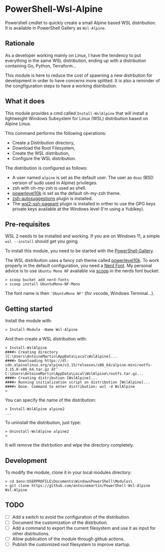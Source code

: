 # PowerShell-Wsl-Alpine

Powershell cmdlet to quickly create a small Alpine based WSL distribution. It is
available in PowerShell Gallery as `Wsl-Alpine`.

## Rationale

As a developer working mainly on Linux, I have the tendency to put everything in
the same WSL distribution, ending up with a distribution containing Go, Python,
Terraform...

This module is here to reduce the cost of spawning a new distrbution for
development in order to have concerns more splitted. It is also a reminder of
the congfiguration steps to have a working distribution.

## What it does

This module provides a cmd called `Install-WslAlpine` that will install a
lightweight Windows Subsystem for Linux (WSL) distribution based on Alpine
Linux.

This command performs the following operations:

- Create a Distribution directory,
- Download the Root Filesystem,
- Create the WSL distribution,
- Configure the WSL distribution.

The distribution is configured as follows:

- A user named `alpine` is set as the default user. The user as `doas` (BSD
  version of sudo used in Alpine) privileges.
- zsh with oh-my-zsh is used as shell.
- [powerlevel10k](https://github.com/romkatv/powerlevel10k) is set as the
  default oh-my-zsh theme.
- [zsh-autosuggestions](https://github.com/zsh-users/zsh-autosuggestions) plugin
  is installed.
- The
  [wsl2-ssh-pageant](https://github.com/antoinemartin/wsl2-ssh-pageant-oh-my-zsh-plugin)
  plugin is installed in orther to use the GPG keys private keys available at
  the Windows level (I'm using a Yubikey).

## Pre-requisites

WSL 2 needs to be installed and working. If you are on Windows 11, a simple
`wsl --install` should get you going.

To install this module, you need to be started with the
[PowerShell Gallery](https://docs.microsoft.com/en-us/powershell/scripting/gallery/getting-started?view=powershell-7.2).

The WSL distribution uses a fancy zsh theme called
[powerlevel10k](https://github.com/romkatv/powerlevel10k). To work properly in
the default configuration, you need a [Nerd Font](https://www.nerdfonts.com/).
My personal advice is to use `Ubuntu Mono NF` available via [scoop](scoop.sh) in
the nerds font bucket:

```console
> scoop bucket add nerd-fonts
> scoop install UbuntuMono-NF-Mono
```

The font name is then `'UbuntuMono NF'` (for vscode, Windows Terminal...).

## Getting started

Install the module with:

```console
> Install-Module -Name Wsl-Alpine
```

And then create a WSL distribution with:

```console
> Install-WslAlpine
####> Creating directory [C:\Users\AntoineMartin\AppData\Local\WslAlpine]...
####> Downloading https://dl-cdn.alpinelinux.org/alpine/v3.15/releases/x86_64/alpine-minirootfs-3.15.0-x86_64.tar.gz â†’ C:\Users\AntoineMartin\AppData\Local\WslAlpine\rootfs.tar.gz...
####> Creating distribution [WslAlpine]...
####> Running initialization script on distribution [WslAlpine]...
####> Done. Command to enter distribution: wsl -d WslAlpine
>
```

You can specify the name of the distribution:

```console
> Install-WslAlpine alpine2
...
```

To uninstall the distribution, just type:

```console
> Uninstall-WslAlpine alpine2
>
```

It will remove the distrbution and wipe the directory completely.

## Development

To modify the module, clone it in your local modules directory:

```console
> cd $env:USERPROFILE\Documents\WindowsPowerShell\Modules\
> git clone https://github.com/antoinemartin/PowerShell-Wsl-Alpine Wsl-Alpine
```

## TODO

- [ ] Add a switch to avoid the configuration of the distribution.
- [ ] Document the customization of the distrbution.
- [ ] Add a command to export the current filesystem and use it as input for
      other distrbutions.
- [ ] Allow publication of the module through github actions.
- [ ] Publish the customized root filesystem to improve startup.
